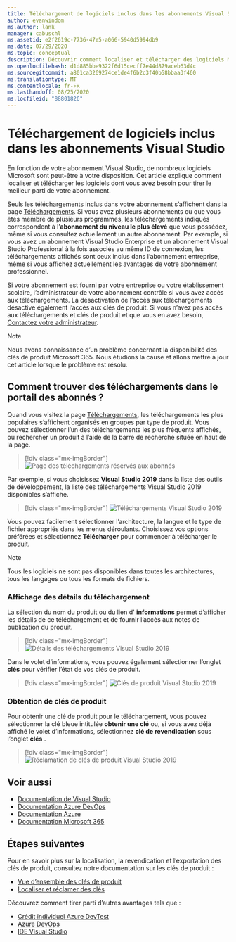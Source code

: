 ```yaml
---
title: Téléchargement de logiciels inclus dans les abonnements Visual Studio | Microsoft Docs
author: evanwindom
ms.author: lank
manager: cabuschl
ms.assetid: e2f2619c-7736-47e5-a066-5940d5994db9
ms.date: 07/29/2020
ms.topic: conceptual
description: Découvrir comment localiser et télécharger des logiciels Microsoft inclus dans des abonnements Visual Studio
ms.openlocfilehash: d1d885bbe9322f6d15cecff7e44d879aceb63d4c
ms.sourcegitcommit: a801ca3269274ce1de4f6b2c3f40b58bbaa3f460
ms.translationtype: MT
ms.contentlocale: fr-FR
ms.lasthandoff: 08/25/2020
ms.locfileid: "88801826"
---
```

# <a name="downloading-software-titles-in-visual-studio-subscriptions"></a>Téléchargement de logiciels inclus dans les abonnements Visual Studio
En fonction de votre abonnement Visual Studio, de nombreux logiciels Microsoft sont peut-être à votre disposition.  Cet article explique comment localiser et télécharger les logiciels dont vous avez besoin pour tirer le meilleur parti de votre abonnement. 

Seuls les téléchargements inclus dans votre abonnement s’affichent dans la page [Téléchargements](https://my.visualstudio.com/downloads/featured).  Si vous avez plusieurs abonnements ou que vous êtes membre de plusieurs programmes, les téléchargements indiqués correspondent à l’**abonnement du niveau le plus élevé** que vous possédez, même si vous consultez actuellement un autre abonnement.  Par exemple, si vous avez un abonnement Visual Studio Enterprise et un abonnement Visual Studio Professional à la fois associés au même ID de connexion, les téléchargements affichés sont ceux inclus dans l’abonnement entreprise, même si vous affichez actuellement les avantages de votre abonnement professionnel.  

Si votre abonnement est fourni par votre entreprise ou votre établissement scolaire, l’administrateur de votre abonnement contrôle si vous avez accès aux téléchargements. La désactivation de l’accès aux téléchargements désactive également l’accès aux clés de produit. Si vous n’avez pas accès aux téléchargements et clés de produit et que vous en avez besoin, [Contactez votre administrateur](contact-my-admin.md).

> [!NOTE]
> Nous avons connaissance d’un problème concernant la disponibilité des clés de produit Microsoft 365.  Nous étudions la cause et allons mettre à jour cet article lorsque le problème est résolu. 

## <a name="how-do-i-find-downloads-in-the-subscriber-portal"></a>Comment trouver des téléchargements dans le portail des abonnés ?
Quand vous visitez la page [Téléchargements](https://my.visualstudio.com/downloads/featured?wt.mc_id=o~msft~docs), les téléchargements les plus populaires s’affichent organisés en groupes par type de produit.  Vous pouvez sélectionner l’un des téléchargements les plus fréquents affichés, ou rechercher un produit à l’aide de la barre de recherche située en haut de la page.
> [!div class="mx-imgBorder"]
> ![Page des téléchargements réservés aux abonnés](_img/subscriber-downloads/subscriber-downloads-resized.png "Les téléchargements les plus populaires s’affichent lorsque vous sélectionnez le panneau téléchargements.")

Par exemple, si vous choisissez **Visual Studio 2019** dans la liste des outils de développement, la liste des téléchargements Visual Studio 2019 disponibles s’affiche.
> [!div class="mx-imgBorder"]
> ![Téléchargements Visual Studio 2019](_img/subscriber-downloads/vs2019-product-list.png "Lorsque vous sélectionnez un produit, une liste des versions disponibles s’affiche.")

Vous pouvez facilement sélectionner l’architecture, la langue et le type de fichier appropriés dans les menus déroulants. Choisissez vos options préférées et sélectionnez **Télécharger** pour commencer à télécharger le produit.

> [!NOTE]
> Tous les logiciels ne sont pas disponibles dans toutes les architectures, tous les langages ou tous les formats de fichiers.  

### <a name="displaying-download-details"></a>Affichage des détails du téléchargement
La sélection du nom du produit ou du lien d' **informations** permet d’afficher les détails de ce téléchargement et de fournir l’accès aux notes de publication du produit.
> [!div class="mx-imgBorder"]
> ![Détails des téléchargements Visual Studio 2019](_img/subscriber-downloads/vs2019-info.png "L’onglet info affiche des informations sur le téléchargement et donne accès aux notes de publication.")

Dans le volet d’informations, vous pouvez également sélectionner l’onglet **clés** pour vérifier l’état de vos clés de produit.
> [!div class="mx-imgBorder"]
> ![Clés de produit Visual Studio 2019](_img/subscriber-downloads/vs2019-keys.png "L’onglet clés affiche le nombre de clés restantes et vous permet de demander des clés disponibles.")

### <a name="obtaining-product-keys"></a>Obtention de clés de produit
Pour obtenir une clé de produit pour le téléchargement, vous pouvez sélectionner la clé bleue intitulée **obtenir une clé** ou, si vous avez déjà affiché le volet d’informations, sélectionnez **clé de revendication** sous l’onglet **clés** .
> [!div class="mx-imgBorder"]
> ![Réclamation de clés de produit Visual Studio 2019](_img/subscriber-downloads/vs2019-claim-keys.png "Sélectionnez la clé de revendication pour revendiquer les clés restantes.")

## <a name="see-also"></a>Voir aussi
- [Documentation de Visual Studio](https://docs.microsoft.com/visualstudio/)
- [Documentation Azure DevOps](https://docs.microsoft.com/azure/devops/)
- [Documentation Azure](https://docs.microsoft.com/azure/)
- [Documentation Microsoft 365](https://docs.microsoft.com/microsoft-365/)

## <a name="next-steps"></a>Étapes suivantes
Pour en savoir plus sur la localisation, la revendication et l’exportation des clés de produit, consultez notre documentation sur les clés de produit :
- [Vue d’ensemble des clés de produit](product-keys.md)
- [Localiser et réclamer des clés](find-keys.md)

Découvrez comment tirer parti d’autres avantages tels que :
- [Crédit individuel Azure DevTest](vs-azure.md)
- [Azure DevOps](vs-azure-devops.md)
- [IDE Visual Studio](vs-ide-benefit.md)
